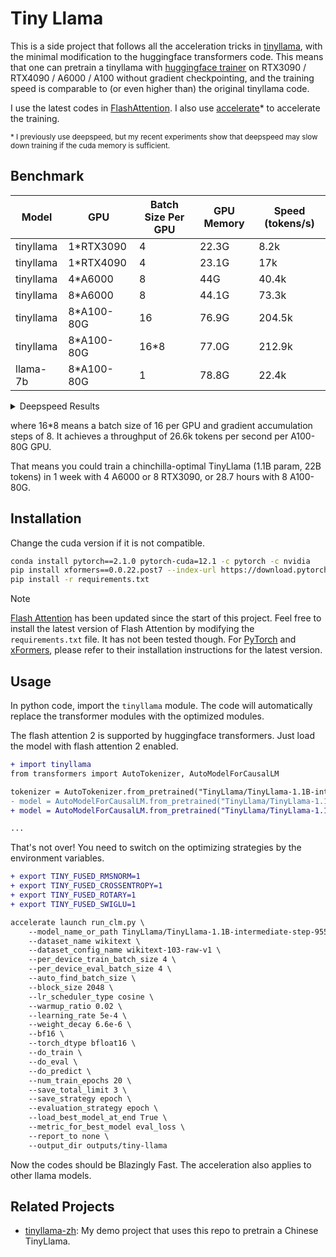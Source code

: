 # Tiny Llama

This is a side project that follows all the acceleration tricks in [tinyllama](https://github.com/jzhang38/TinyLlama), with the minimal modification to the huggingface transformers code. This means that one can pretrain a tinyllama with [huggingface trainer](https://github.com/huggingface/transformers/blob/main/examples/pytorch/language-modeling/run_clm.py) on RTX3090 / RTX4090 / A6000 / A100 without gradient checkpointing, and the training speed is comparable to (or even higher than) the original tinyllama code.

I use the latest codes in [FlashAttention](https://github.com/Dao-AILab/flash-attention/). I also use [accelerate](https://github.com/huggingface/accelerate)* to accelerate the training.

<sub>* I previously use deepspeed, but my recent experiments show that deepspeed may slow down training if the cuda memory is sufficient.</sub>

## Benchmark

| Model     | GPU        | Batch Size Per GPU | GPU Memory | Speed (tokens/s) |
| --------- | ---------- | ------------------ | ---------- | ---------------- |
| tinyllama | 1*RTX3090  | 4                  | 22.3G      | 8.2k             |
| tinyllama | 1*RTX4090  | 4                  | 23.1G      | 17k              |
| tinyllama | 4*A6000    | 8                  | 44G        | 40.4k            |
| tinyllama | 8*A6000    | 8                  | 44.1G      | 73.3k            |
| tinyllama | 8*A100-80G | 16                 | 76.9G      | 204.5k           |
| tinyllama | 8*A100-80G | 16*8               | 77.0G      | 212.9k           |
| llama-7b  | 8*A100-80G | 1                  | 78.8G      | 22.4k            |

<details>
<summary>Deepspeed Results</summary>

| Model     | GPU        | Batch Size Per GPU | GPU Memory | Speed (tokens/s) |
| --------- | ---------- | ------------------ | ---------- | ---------------- |
| tinyllama | 8*RTX3090  | 4                  | 16.3G      | 36k              |
| tinyllama | 4*A6000    | 8                  | 30G        | 35k              |
| tinyllama | 4*A6000    | 12                 | 39G        | 40k              |
| tinyllama | 8*A40      | 8                  | 30G        | 86k              |
| tinyllama | 8*A40      | 12                 | 39G        | 92k              |
| llama-7b  | 8*A40      | 1                  | 39.5G      | 4.7k             |
| llama-7b  | 8*A100-80G | 4                  | 60G        | 18k              |
</details>

where 16*8 means a batch size of 16 per GPU and gradient accumulation steps of 8. It achieves a throughput of 26.6k tokens per second per A100-80G GPU.

That means you could train a chinchilla-optimal TinyLlama (1.1B param, 22B tokens) in 1 week with 4 A6000 or 8 RTX3090, or 28.7 hours with 8 A100-80G.

## Installation

Change the cuda version if it is not compatible.

```sh
conda install pytorch==2.1.0 pytorch-cuda=12.1 -c pytorch -c nvidia
pip install xformers==0.0.22.post7 --index-url https://download.pytorch.org/whl/cu121
pip install -r requirements.txt
```

> [!NOTE]
> [Flash Attention](https://github.com/Dao-AILab/flash-attention) has been updated since the start of this project. Feel free to install the latest version of Flash Attention by modifying the `requirements.txt` file. It has not been tested though. For [PyTorch](https://pytorch.org/get-started/locally/) and [xFormers](https://github.com/facebookresearch/xformers), please refer to their installation instructions for the latest version.

## Usage

In python code, import the `tinyllama` module. The code will automatically replace the transformer modules with the optimized modules.

The flash attention 2 is supported by huggingface transformers. Just load the model with flash attention 2 enabled.

```diff
+ import tinyllama
from transformers import AutoTokenizer, AutoModelForCausalLM

tokenizer = AutoTokenizer.from_pretrained("TinyLlama/TinyLlama-1.1B-intermediate-step-955k-token-2T")
- model = AutoModelForCausalLM.from_pretrained("TinyLlama/TinyLlama-1.1B-intermediate-step-955k-token-2T")
+ model = AutoModelForCausalLM.from_pretrained("TinyLlama/TinyLlama-1.1B-intermediate-step-955k-token-2T", use_flash_attention_2=True)

...
```

That's not over! You need to switch on the optimizing strategies by the environment variables. 

```diff
+ export TINY_FUSED_RMSNORM=1
+ export TINY_FUSED_CROSSENTROPY=1
+ export TINY_FUSED_ROTARY=1
+ export TINY_FUSED_SWIGLU=1

accelerate launch run_clm.py \
    --model_name_or_path TinyLlama/TinyLlama-1.1B-intermediate-step-955k-token-2T \
    --dataset_name wikitext \
    --dataset_config_name wikitext-103-raw-v1 \
    --per_device_train_batch_size 4 \
    --per_device_eval_batch_size 4 \
    --auto_find_batch_size \
    --block_size 2048 \
    --lr_scheduler_type cosine \
    --warmup_ratio 0.02 \
    --learning_rate 5e-4 \
    --weight_decay 6.6e-6 \
    --bf16 \
    --torch_dtype bfloat16 \
    --do_train \
    --do_eval \
    --do_predict \
    --num_train_epochs 20 \
    --save_total_limit 3 \
    --save_strategy epoch \
    --evaluation_strategy epoch \
    --load_best_model_at_end True \
    --metric_for_best_model eval_loss \
    --report_to none \
    --output_dir outputs/tiny-llama
```

Now the codes should be Blazingly Fast. The acceleration also applies to other llama models.


## Related Projects
- [tinyllama-zh](https://github.com/whyNLP/tinyllama-zh): My demo project that uses this repo to pretrain a Chinese TinyLlama.
<!-- - [LCKV](https://github.com/whyNLP/LCKV): My project that uses this repo to do pretraining on a variant of Llama model. -->
